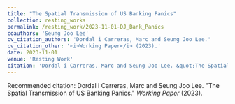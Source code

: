 ```yaml
---
title: "The Spatial Transmission of US Banking Panics"
collection: resting_works
permalink: /resting_work/2023-11-01-DJ_Bank_Panics
coauthors: 'Seung Joo Lee'
cv_citation_authors: 'Dordal i Carreras, Marc and Seung Joo Lee.'
cv_citation_other: '<i>Working Paper</i> (2023).'
date: 2023-11-01
venue: 'Resting Work'
citation: 'Dordal i Carreras, Marc and Seung Joo Lee. &quot;The Spatial Transmission of US Banking Panics.&quot;  <i>Working Paper</i> (2023).'
---
```

Recommended citation: Dordal i Carreras, Marc and Seung Joo Lee. "The Spatial Transmission of US Banking Panics."  <i>Working Paper</i> (2023).